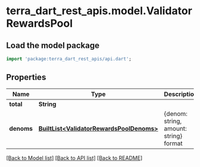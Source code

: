 # terra_dart_rest_apis.model.ValidatorRewardsPool

## Load the model package
```dart
import 'package:terra_dart_rest_apis/api.dart';
```

## Properties
Name | Type | Description | Notes
------------ | ------------- | ------------- | -------------
**total** | **String** |  | 
**denoms** | [**BuiltList&lt;ValidatorRewardsPoolDenoms&gt;**](ValidatorRewardsPoolDenoms.md) | {denom: string, amount: string} format | 

[[Back to Model list]](../README.md#documentation-for-models) [[Back to API list]](../README.md#documentation-for-api-endpoints) [[Back to README]](../README.md)


